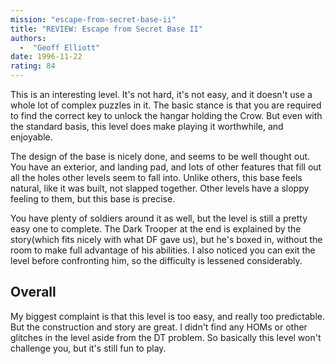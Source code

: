 ```yaml
---
mission: "escape-from-secret-base-ii"
title: "REVIEW: Escape from Secret Base II"
authors: 
  -  "Geoff Elliott"
date: 1996-11-22
rating: 84
---
```


This is an interesting level. It's not hard, it's not easy, and it doesn't use a whole lot of complex puzzles in it. The basic stance is that you are required to find the correct key to unlock the hangar holding the Crow. But even with the standard basis, this level does make playing it worthwhile, and enjoyable.

The design of the base is nicely done, and seems to be well thought out. You have an exterior, and landing pad, and lots of other features that fill out all the holes other levels seem to fall into. Unlike others, this base feels natural, like it was built, not slapped together. Other levels have a sloppy feeling to them, but this base is precise.

You have plenty of soldiers around it as well, but the level is still a pretty easy one to complete. The Dark Trooper at the end is explained by the story(which fits nicely with what DF gave us), but he's boxed in, without the room to make full advantage of his abilities. I also noticed you can exit the level before confronting him, so the difficulty is lessened considerably.

## Overall

My biggest complaint is that this level is too easy, and really too predictable. But the construction and story are great. I didn't find any HOMs or other glitches in the level aside from the DT problem. So basically this level won't challenge you, but it's still fun to play.